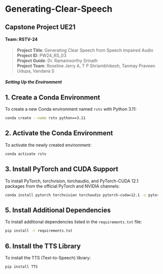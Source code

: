 # Generating-Clear-Speech

## Capstone Project UE21

#### Team: RSTV-24

> **Project Title**: Generating Clear Speech from Speech impaired Audio                
> **Project ID**: PW24_RS_03                 
> **Project Guide**: Dr. Ramamoorthy Srinath                    
> **Project Team**: Roseline Jerry A, T P Shriambhikesh, Tanmay Praveen Udupa, Vandana S   



##### Setting Up the Environment

## 1. Create a Conda Environment

To create a new Conda environment named `rstv` with Python 3.11:




```bash
conda create --name rstv python==3.11
```

## 2. Activate the Conda Environment

To activate the newly created environment:

```bash
conda activate rstv
```



## 3. Install PyTorch and CUDA Support

To install PyTorch, torchvision, torchaudio, and PyTorch-CUDA 12.1 packages from the official PyTorch and NVIDIA channels:

```bash
conda install pytorch torchvision torchaudio pytorch-cuda=12.1 -c pytorch -c nvidia
```

## 5. Install Additional Dependencies

To install additional dependencies listed in the `requirements.txt` file:

```bash
pip install -r requirements.txt
```

## 6. Install the TTS Library

To install the TTS (Text-to-Speech) library:

```bash
pip install TTS
```



